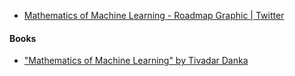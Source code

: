 - [Mathematics of Machine Learning - Roadmap Graphic | Twitter](https://twitter.com/TivadarDanka/status/1426158532311896067)

#### Books

- ["Mathematics of Machine Learning" by Tivadar Danka](https://tivadar.gumroad.com/l/mathematics-of-machine-learning)
